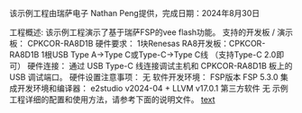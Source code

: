该示例工程由瑞萨电子 Nathan Peng提供，完成日期：2024年8月30日

工程概述:
该示例工程演示了基于瑞萨FSP的vee flash功能。
支持的开发板 / 演示板：
CPKCOR-RA8D1B
硬件要求：
1块Renesas RA8开发板：CPKCOR-RA8D1B
1根USB Type A->Type C或Type-C->Type C线 （支持Type-C 2.0即可）
硬件连接：
通过 USB Type-C 线连接调试主机和 CPKCOR-RA8D1B 板上的 USB 调试端口。
硬件设置注意事项：
无
软件开发环境：
FSP版本
FSP 5.3.0
集成开发环境和编译器：
e2studio v2024-04 + LLVM v17.0.1
第三方软件
无
示例工程详细的配置和使用方法，请参考下面的说明文件。
[text](vee_flash_cpkcor_ra8d1_ep.md)
